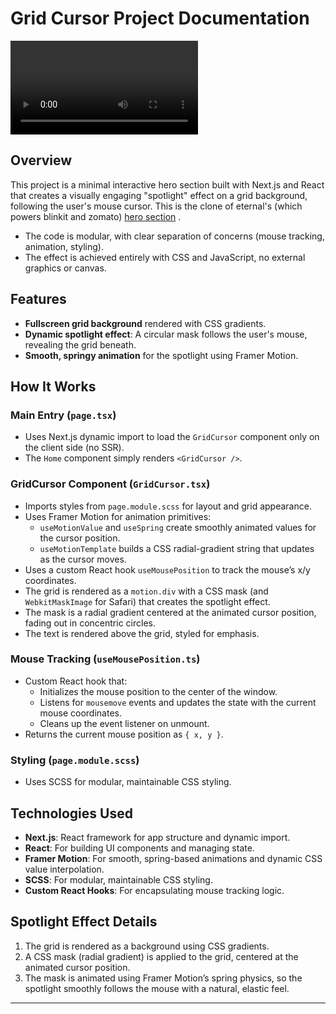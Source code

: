 # Grid Cursor Project Documentation

![Project Demo](https://media.frhn.me/socialgrid.mp4)

## Overview

This project is a minimal interactive hero section built with Next.js and React that creates a visually engaging "spotlight" effect on a grid background, following the user's mouse cursor. This is the clone of eternal's (which powers blinkit and zomato) [hero section](https://www.eternal.com/) .

- The code is modular, with clear separation of concerns (mouse tracking, animation, styling).
- The effect is achieved entirely with CSS and JavaScript, no external graphics or canvas.

## Features

- **Fullscreen grid background** rendered with CSS gradients.
- **Dynamic spotlight effect**: A circular mask follows the user's mouse, revealing the grid beneath.
- **Smooth, springy animation** for the spotlight using Framer Motion.

## How It Works

### Main Entry (`page.tsx`)

- Uses Next.js dynamic import to load the `GridCursor` component only on the client side (no SSR).
- The `Home` component simply renders `<GridCursor />`.

### GridCursor Component (`GridCursor.tsx`)

- Imports styles from `page.module.scss` for layout and grid appearance.
- Uses Framer Motion for animation primitives:
  - `useMotionValue` and `useSpring` create smoothly animated values for the cursor position.
  - `useMotionTemplate` builds a CSS radial-gradient string that updates as the cursor moves.
- Uses a custom React hook `useMousePosition` to track the mouse’s x/y coordinates.
- The grid is rendered as a `motion.div` with a CSS mask (and `WebkitMaskImage` for Safari) that creates the spotlight effect.
- The mask is a radial gradient centered at the animated cursor position, fading out in concentric circles.
- The text is rendered above the grid, styled for emphasis.

### Mouse Tracking (`useMousePosition.ts`)

- Custom React hook that:
  - Initializes the mouse position to the center of the window.
  - Listens for `mousemove` events and updates the state with the current mouse coordinates.
  - Cleans up the event listener on unmount.
- Returns the current mouse position as `{ x, y }`.

### Styling (`page.module.scss`)

- Uses SCSS for modular, maintainable CSS styling.

## Technologies Used

- **Next.js**: React framework for app structure and dynamic import.
- **React**: For building UI components and managing state.
- **Framer Motion**: For smooth, spring-based animations and dynamic CSS value interpolation.
- **SCSS**: For modular, maintainable CSS styling.
- **Custom React Hooks**: For encapsulating mouse tracking logic.

## Spotlight Effect Details

1. The grid is rendered as a background using CSS gradients.
2. A CSS mask (radial gradient) is applied to the grid, centered at the animated cursor position.
3. The mask is animated using Framer Motion’s spring physics, so the spotlight smoothly follows the mouse with a natural, elastic feel.

---
